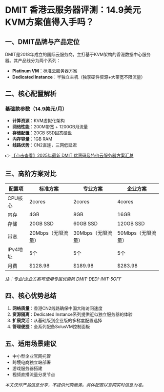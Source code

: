 # DMIT 香港云服务器评测：14.9美元KVM方案值得入手吗？

## 一、DMIT品牌与产品定位
DMIT是2018年成立的国际云服务商，主打基于KVM架构的香港数据中心服务器。其产品线分为两个系列：
- **Platinum VM**：标准云服务器方案
- **Dedicated Instance**：半独立主机（独享硬件资源+大带宽不限流量）

## 二、核心配置解析
### 基础款参数（14.9美元/月）
- **计算资源**：KVM虚拟化架构
- **网络性能**：200M带宽 + 1200GB月流量
- **存储配置**：20GB SSD固态硬盘
- **内存容量**：1GB RAM
- **线路优势**：CN2直连，三网低延迟

👉 [【点击查看】2025年最新 DMIT 优惠码及特价云服务器方案汇总](https://bit.ly/dmit_coupon)

## 三、高阶方案对比
| 配置项        | 标准方案              | 专业方案              | 企业方案              |
|---------------|-----------------------|-----------------------|-----------------------|
| CPU核心       | 2cores                | 2cores                | 4cores                |
| 内存          | 4GB                   | 8GB                   | 16GB                  |
| 存储          | 20GB SSD              | 60GB SSD              | 120GB SSD             |
| 带宽          | 20Mbps（无限流量）    | 30Mbps（无限流量）    | 50Mbps（无限流量）    |
| IPv4地址      | 5个                   | 5个                   | 5个                   |
| 月费          | $128.98               | $189.98               | $283.98               |

*注：专业/企业方案可使用专属优惠码 DMIT-DEDI-INIT-5OFF*

## 四、核心优势总结
1. **网络质量**：香港CN2线路确保中国大陆访问速度
2. **资源隔离**：Dedicated Instance系列提供近似独立服务器的体验
3. **扩展灵活**：从基础版到企业版的多梯度配置选择
4. **管理便捷**：全系列配备SolusVM控制面板

## 五、适用场景建议
- 中小型企业官网托管
- 跨境电商独立站部署
- 游戏服务器搭建
- 视频直播流量分发节点

*本文仅作产品信息分享，不提供代购服务。具体配置以官网实时信息为准。*